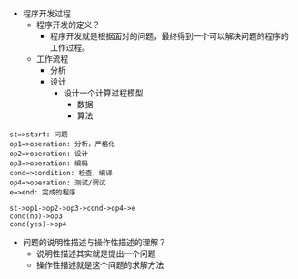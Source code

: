 - 程序开发过程
  - 程序开发的定义？
    - 程序开发就是根据面对的问题，最终得到一个可以解决问题的程序的工作过程。
  - 工作流程
    - 分析
    - 设计
      - 设计一个计算过程模型
        - 数据
        - 算法
 ```flow
st=>start: 问题
op1=>operation: 分析，严格化
op2=>operation: 设计
op3=>operation: 编码
cond=>condition: 检查，编译
op4=>operation: 测试/调试
e=>end: 完成的程序

st->op1->op2->op3->cond->op4->e
cond(no)->op3
cond(yes)->op4
 ```
- 问题的说明性描述与操作性描述的理解？
  - 说明性描述其实就是提出一个问题
  - 操作性描述就是这个问题的求解方法